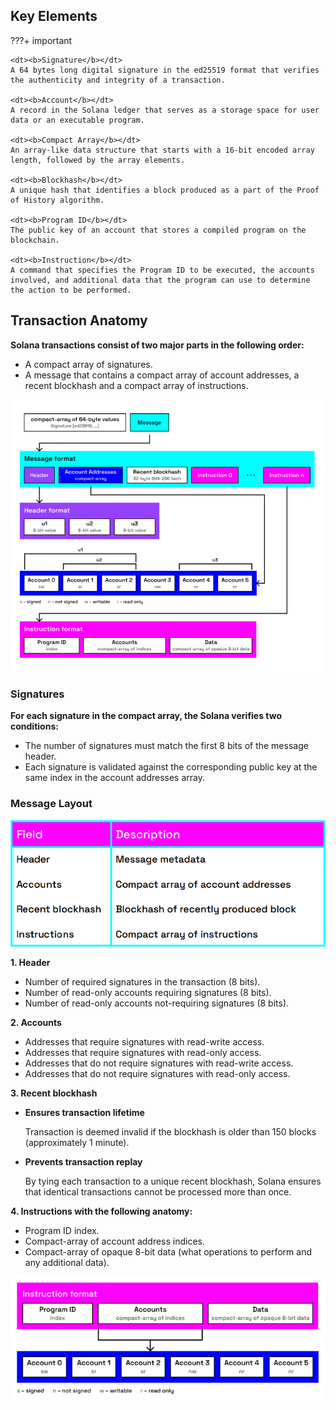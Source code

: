 <h2>Key Elements</h2>

???+ important

    <dt><b>Signature</b></dt>
    A 64 bytes long digital signature in the ed25519 format that verifies the authenticity and integrity of a transaction.

    <dt><b>Account</b></dt>
    A record in the Solana ledger that serves as a storage space for user data or an executable program.

    <dt><b>Compact Array</b></dt>
    An array-like data structure that starts with a 16-bit encoded array length, followed by the array elements.

    <dt><b>Blockhash</b></dt>
    A unique hash that identifies a block produced as a part of the Proof of History algorithm.

    <dt><b>Program ID</b></dt>
    The public key of an account that stores a compiled program on the blockchain.

    <dt><b>Instruction</b></dt>
    A command that specifies the Program ID to be executed, the accounts involved, and additional data that the program can use to determine the action to be performed.

<h2>Transaction Anatomy</h2>

**Solana transactions consist of two major parts in the following order:**

- A compact array of signatures.
- A message that contains a compact array of account addresses, a recent blockhash and a compact array of instructions.

![Transaction Anatomy](./../../images/transaction-anatomy.png)

<h3>Signatures</h3>

**For each signature in the compact array, the Solana verifies two conditions:**

- The number of signatures must match the first 8 bits of the message header.
- Each signature is validated against the corresponding public key at the same index in the account addresses array.

<h3>Message Layout</h3>

![Message Layout](./../../images/message-layout.png)

**1. Header**

  - Number of required signatures in the transaction (8 bits).
  - Number of read-only accounts requiring signatures (8 bits).
  - Number of read-only accounts not-requiring signatures (8 bits).

**2. Accounts**

  - Addresses that require signatures with read-write access.
  - Addresses that require signatures with read-only access.
  - Addresses that do not require signatures with read-write access.
  - Addresses that do not require signatures with read-only access.

**3. Recent blockhash**

  - <dt><b>Ensures transaction lifetime</b></dt>

    Transaction is deemed invalid if the blockhash is older than 150 blocks (approximately 1 minute).

  - <dt><b>Prevents transaction replay</b></dt>

    By tying each transaction to a unique recent blockhash, Solana ensures that identical transactions cannot be processed more than once.

**4. Instructions with the following anatomy:**

  - Program ID index.
  - Compact-array of account address indices.
  - Compact-array of opaque 8-bit data (what operations to perform and any additional data).

![Instruction Anatomy](./../../images/instruction-anatomy.png)
